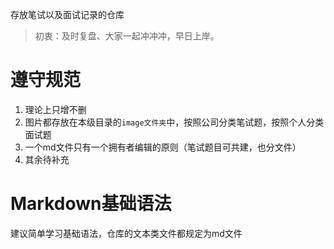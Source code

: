 存放笔试以及面试记录的仓库

> 初衷：及时复盘、大家一起冲冲冲，早日上岸。

# 遵守规范

1. 理论上只增不删
2. 图片都存放在本级目录的`image文件夹`中，按照公司分类笔试题，按照个人分类面试题
3. 一个md文件只有一个拥有者编辑的原则（笔试题目可共建，也分文件）
4. 其余待补充

# Markdown基础语法

建议简单学习基础语法，仓库的文本类文件都规定为md文件

